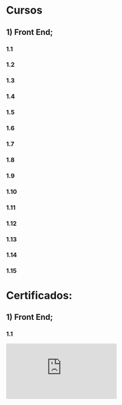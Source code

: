 # Cursos

## 1) Front End;

### 1.1 
### 1.2
### 1.3
### 1.4
### 1.5
### 1.6
### 1.7
### 1.8
### 1.9
### 1.10
### 1.11
### 1.12
### 1.13
### 1.14
### 1.15


# Certificados:

## 1) Front End;

### 1.1 
![Lógica de Programação Essencial](https://github.com/DevKleberMendes/Cursos/blob/main/1.1%20L%C3%B3gica%20de%20Programa%C3%A7%C3%A3o%20Essencial.pdf)
